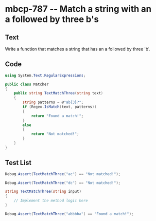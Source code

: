 # mbcp-787 -- Match a string with an a followed by three b's

## Text

Write a function that matches a string that has an a followed by three 'b'.

## Code

```csharp
using System.Text.RegularExpressions;

public class Matcher
{
    public string TextMatchThree(string text)
    {
        string patterns = @"ab{3}?";
        if (Regex.IsMatch(text, patterns))
        {
            return "Found a match!";
        }
        else
        {
            return "Not matched!";
        }
    }
}
```

## Test List

```csharp
Debug.Assert(TextMatchThree("ac") == "Not matched!");
```

```csharp
Debug.Assert(TextMatchThree("dc") == "Not matched!");

string TextMatchThree(string input)
{
    // Implement the method logic here
}
```

```csharp
Debug.Assert(TextMatchThree("abbbba") == "Found a match!");
```
